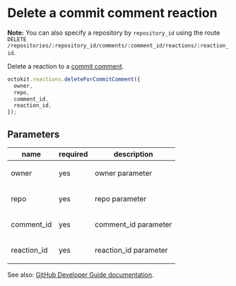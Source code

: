 # Delete a commit comment reaction

**Note:** You can also specify a repository by `repository_id` using the route `DELETE /repositories/:repository_id/comments/:comment_id/reactions/:reaction_id`.

Delete a reaction to a [commit comment](https://developer.github.com/v3/repos/comments/).

```js
octokit.reactions.deleteForCommitComment({
  owner,
  repo,
  comment_id,
  reaction_id,
});
```

## Parameters

<table>
  <thead>
    <tr>
      <th>name</th>
      <th>required</th>
      <th>description</th>
    </tr>
  </thead>
  <tbody>
    <tr><td>owner</td><td>yes</td><td>

owner parameter

</td></tr>
<tr><td>repo</td><td>yes</td><td>

repo parameter

</td></tr>
<tr><td>comment_id</td><td>yes</td><td>

comment_id parameter

</td></tr>
<tr><td>reaction_id</td><td>yes</td><td>

reaction_id parameter

</td></tr>
  </tbody>
</table>

See also: [GitHub Developer Guide documentation](endpoint.documentationUrl).
